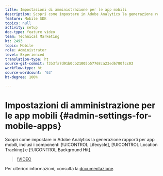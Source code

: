 ```yaml
---
title: Impostazioni di amministrazione per le app mobili
description: Scopri come impostare in Adobe Analytics la generazione rapporti per app mobili, compresi quelli sul ciclo di vita, il tracciamento della posizione e gli hit in background.
feature: Mobile SDK
topics: null
activity: setup
doc-type: feature video
team: Technical Marketing
kt: 2493
topic: Mobile
role: Administrator
level: Experienced
translation-type: ht
source-git-commit: f3b3fa7d91b0cb21005b57768ca23ed6700fcc03
workflow-type: ht
source-wordcount: '63'
ht-degree: 100%

---
```



# Impostazioni di amministrazione per le app mobili {#admin-settings-for-mobile-apps}

Scopri come impostare in Adobe Analytics la generazione rapporti per app mobili, inclusi i componenti [!UICONTROL Lifecycle], [!UICONTROL Location Tracking] e [!UICONTROL Background Hit].

>[!VIDEO](https://video.tv.adobe.com/v/25961/?quality=12)

Per ulteriori informazioni, consulta la [documentazione](https://marketing.adobe.com/resources/help/it_IT/mobile/gs.html).
